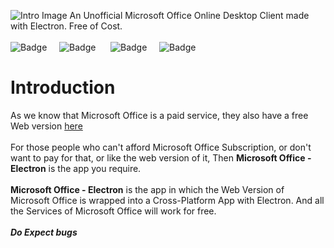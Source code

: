 ![Intro Image](https://user-images.githubusercontent.com/68941022/110233697-b6bc4a80-7f4b-11eb-82f1-db68eecfe517.png)
An Unofficial Microsoft Office Online Desktop Client made with Electron. Free of Cost. <br /><br />
![Badge](https://img.shields.io/badge/Made%20With%20♥-by%20Agam-orange?style=for-the-badge)&nbsp;&nbsp;&nbsp;&nbsp;&nbsp;![Badge](https://img.shields.io/badge/Powered%20by-Electron-red?logo=Electron&logoColor=white&style=for-the-badge) &nbsp;&nbsp;&nbsp;&nbsp;&nbsp;![Badge](https://img.shields.io/badge/Version-1.0.0-yellowgreen?style=for-the-badge&logo=Microsoft-Office&logoColor=white)&nbsp;&nbsp;&nbsp;&nbsp;&nbsp;![Badge](https://img.shields.io/badge/license-MIT-blue?style=for-the-badge)<br />
# Introduction
As we know that Microsoft Office is a paid service, they also have a free Web version [here](https://office.com)<br /><br />
For those people who can't afford Microsoft Office Subscription, or don't want to pay for that, or like the web version of it, Then **Microsoft Office - Electron** is the app you require.<br /><br />
  **Microsoft Office - Electron** is the app in which the Web Version of Microsoft Office is wrapped into a Cross-Platform App with Electron. And all the Services of Microsoft Office will work for free.
<br /><br />***Do Expect bugs***